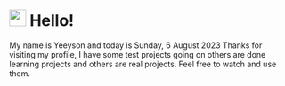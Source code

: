  <h1>
    <img src="https://emojis.slackmojis.com/emojis/images/1643510097/45343/hi.gif?1643510097" width="30"/> 
    Hello!
 </h1>
 <p>
    My name is Yeeyson and today is Sunday, 6 August 2023
    Thanks for visiting my profile, I have some test projects going on others are done learning projects and others are real projects.
    Feel free to watch and use them.
 </p>